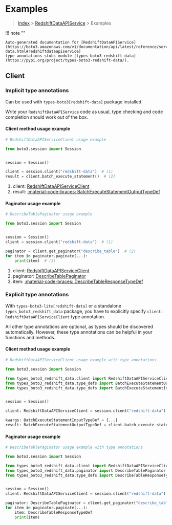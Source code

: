 # Examples

> [Index](../README.md) > [RedshiftDataAPIService](./README.md) > Examples

!!! note ""

    Auto-generated documentation for [RedshiftDataAPIService](https://boto3.amazonaws.com/v1/documentation/api/latest/reference/services/redshift-data.html#redshiftdataapiservice)
    type annotations stubs module [types-boto3-redshift-data](https://pypi.org/project/types-boto3-redshift-data/).

## Client

### Implicit type annotations

Can be used with `types-boto3[redshift-data]` package installed.

Write your `RedshiftDataAPIService` code as usual,
type checking and code completion should work out of the box.


#### Client method usage example

```python
# RedshiftDataAPIServiceClient usage example

from boto3.session import Session


session = Session()

client = session.client("redshift-data")  # (1)
result = client.batch_execute_statement()  # (2)
```

1. client: [RedshiftDataAPIServiceClient](./client.md)
2. result: [:material-code-braces: BatchExecuteStatementOutputTypeDef](./type_defs.md#batchexecutestatementoutputtypedef)



#### Paginator usage example

```python
# DescribeTablePaginator usage example

from boto3.session import Session


session = Session()
client = session.client("redshift-data")  # (1)

paginator = client.get_paginator("describe_table")  # (2)
for item in paginator.paginate(...):
    print(item)  # (3)
```

1. client: [RedshiftDataAPIServiceClient](./client.md)
2. paginator: [DescribeTablePaginator](./paginators.md#describetablepaginator)
3. item: [:material-code-braces: DescribeTableResponseTypeDef](./type_defs.md#describetableresponsetypedef)




### Explicit type annotations

With `types-boto3-lite[redshift-data]`
or a standalone `types_boto3_redshift_data` package, you have to explicitly specify `client: RedshiftDataAPIServiceClient` type annotation.

All other type annotations are optional, as types should be discovered automatically.
However, these type annotations can be helpful in your functions and methods.


#### Client method usage example

```python
# RedshiftDataAPIServiceClient usage example with type annotations

from boto3.session import Session

from types_boto3_redshift_data.client import RedshiftDataAPIServiceClient
from types_boto3_redshift_data.type_defs import BatchExecuteStatementOutputTypeDef
from types_boto3_redshift_data.type_defs import BatchExecuteStatementInputTypeDef


session = Session()

client: RedshiftDataAPIServiceClient = session.client("redshift-data")

kwargs: BatchExecuteStatementInputTypeDef = {...}
result: BatchExecuteStatementOutputTypeDef = client.batch_execute_statement(**kwargs)
```



#### Paginator usage example

```python
# DescribeTablePaginator usage example with type annotations

from boto3.session import Session

from types_boto3_redshift_data.client import RedshiftDataAPIServiceClient
from types_boto3_redshift_data.paginator import DescribeTablePaginator
from types_boto3_redshift_data.type_defs import DescribeTableResponseTypeDef


session = Session()
client: RedshiftDataAPIServiceClient = session.client("redshift-data")

paginator: DescribeTablePaginator = client.get_paginator("describe_table")
for item in paginator.paginate(...):
    item: DescribeTableResponseTypeDef
    print(item)
```




